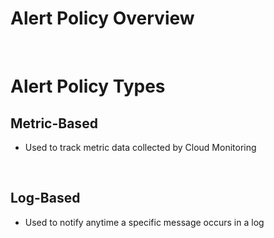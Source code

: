 # Alert Policy Overview

<br>

# Alert Policy Types

## Metric-Based

* Used to track metric data collected by Cloud Monitoring

<br>

## Log-Based

* Used to notify anytime a specific message occurs in a log